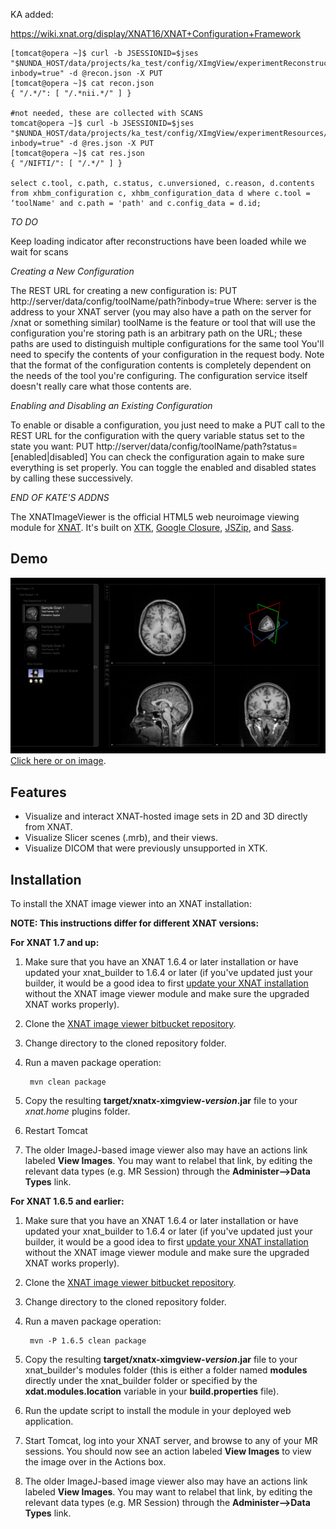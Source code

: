 KA added: 

https://wiki.xnat.org/display/XNAT16/XNAT+Configuration+Framework

```
[tomcat@opera ~]$ curl -b JSESSIONID=$jses "$NUNDA_HOST/data/projects/ka_test/config/XImgView/experimentReconstructions/filters?inbody=true" -d @recon.json -X PUT
[tomcat@opera ~]$ cat recon.json 
{ "/.*/": [ "/.*nii.*/" ] }

#not needed, these are collected with SCANS
tomcat@opera ~]$ curl -b JSESSIONID=$jses "$NUNDA_HOST/data/projects/ka_test/config/XImgView/experimentResources/filters?inbody=true" -d @res.json -X PUT
[tomcat@opera ~]$ cat res.json 
{ "/NIFTI/": [ "/.*/" ] }

select c.tool, c.path, c.status, c.unversioned, c.reason, d.contents from xhbm_configuration c, xhbm_configuration_data d where c.tool = ‘toolName' and c.path = 'path' and c.config_data = d.id;
```
*TO DO*

Keep loading indicator after reconstructions have been loaded while we wait for scans

*Creating a New Configuration*

The REST URL for creating a new configuration is:
PUT http://server/data/config/toolName/path?inbody=true
Where:
server is the address to your XNAT server (you may also have a path on the server for /xnat or something similar)
toolName is the feature or tool that will use the configuration you're storing
path is an arbitrary path on the URL; these paths are used to distinguish multiple configurations for the same tool
You'll need to specify the contents of your configuration in the request body. Note that the format of the configuration contents is completely dependent on the needs of the tool you're configuring. The configuration service itself doesn't really care what those contents are.

*Enabling and Disabling an Existing Configuration*

To enable or disable a configuration, you just need to make a PUT call to the REST URL for the configuration with the query variable status set to the state you want:
PUT http://server/data/config/toolName/path?status=[enabled|disabled]
You can check the configuration again to make sure everything is set properly. You can toggle the enabled and disabled states by calling these successively.

_END OF KATE'S ADDNS_

The XNATImageViewer is the official HTML5 web neuroimage viewing module for [XNAT](http://www.xnat.org/).  It's built on [XTK](https://github.com/xtk/X#readme), [Google Closure](https://developers.google.com/closure/), [JSZip](http://stuk.github.io/jszip/), and [Sass](http://sass-lang.com/).

Demo
--------------
[![Demo](https://raw.githubusercontent.com/MokaCreativeLLC/XNATImageViewer/master/src/main/images/viewer/xiv/ui/Demo/Demo-orig.jpg)](http://mokacreativellc.github.io/XNATImageViewer/Demo.html)
[Click here or on image](http://mokacreativellc.github.io/XNATImageViewer/Demo.html).

Features
----
* Visualize and interact XNAT-hosted image sets in 2D and 3D directly from XNAT.
* Visualize Slicer scenes (.mrb), and their views.
* Visualize DICOM that were previously unsupported in XTK.


Installation
------------

To install the XNAT image viewer into an XNAT installation:

**NOTE:  This instructions differ for different XNAT versions:**

**For XNAT 1.7 and up:**

1. Make sure that you have an XNAT 1.6.4 or later installation or have updated your xnat_builder to 1.6.4 or later (if you've updated just your builder, it would be a good idea to first [update your XNAT installation](https://wiki.xnat.org/display/XNAT16/How+to+Upgrade+XNAT#HowtoUpgradeXNAT-NewReleaseOldDatabase) without the XNAT image viewer module and make sure the upgraded XNAT works properly).

2. Clone the [XNAT image viewer bitbucket repository](https://bitbucket.org/xnatdev/xnat-image-viewer-plugin).

3. Change directory to the cloned repository folder.

4. Run a maven package operation:

        mvn clean package

5.  Copy the resulting **target/xnatx-ximgview-*version*.jar** file to your *xnat.home* plugins folder.

6.  Restart Tomcat

7. The older ImageJ-based image viewer also may have an actions link labeled **View Images**.  You may want to relabel that link, by editing the relevant data types (e.g. MR Session) through the **Administer-->Data Types** link.

**For XNAT 1.6.5 and earlier:**

1. Make sure that you have an XNAT 1.6.4 or later installation or have updated your xnat_builder to 1.6.4 or later (if you've updated just your builder, it would be a good idea to first [update your XNAT installation](https://wiki.xnat.org/display/XNAT16/How+to+Upgrade+XNAT#HowtoUpgradeXNAT-NewReleaseOldDatabase) without the XNAT image viewer module and make sure the upgraded XNAT works properly).

2. Clone the [XNAT image viewer bitbucket repository](https://bitbucket.org/xnatdev/xnat-image-viewer-plugin).

3. Change directory to the cloned repository folder.


4. Run a maven package operation:

        mvn -P 1.6.5 clean package

5.  Copy the resulting **target/xnatx-ximgview-*version*.jar** file to your xnat_builder's modules folder (this is either a folder named **modules** directly under the xnat_builder folder or specified by the **xdat.modules.location** variable in your **build.properties** file).

6. Run the update script to install the module in your deployed web application.

7. Start Tomcat, log into your XNAT server, and browse to any of your MR sessions. You should now see an action labeled **View Images** to view the image over in the Actions box.

8. The older ImageJ-based image viewer also may have an actions link labeled **View Images**.  You may want to relabel that link, by editing the relevant data types (e.g. MR Session) through the **Administer-->Data Types** link.

